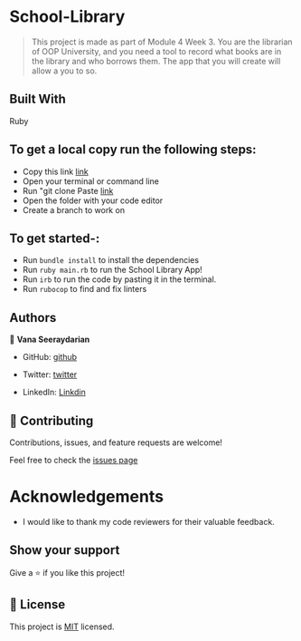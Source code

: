 # School-Library
> This project is made as part of Module 4 Week 3. You are the librarian of OOP University, and you need a tool to record what books are in the library and who borrows them. The app that you will create will allow a you to so.

## Built With
Ruby

## To get a local copy run the following steps:
- Copy this link [link](https://github.com/VSeray/School-Library.git)
- Open your terminal or command line
- Run "git clone Paste [link](https://github.com/VSeray/School-Library.git)
- Open the folder with your code editor
- Create a branch to work on

## To get started-:
  - Run `bundle install` to install the dependencies
  - Run  `ruby main.rb` to run the School Library App!
  - Run `irb` to run the code by pasting it in the terminal.
  - Run `rubocop` to find and fix linters

  ## Authors

👤 **Vana Seeraydarian**

- GitHub: [github](https://github.com/VSeray)

- Twitter: [twitter](https://twitter.com/home)

- LinkedIn: [Linkdin](https://www.linkedin.com/in/vana-seraydarian-936687191/?lipi=urn%3Ali%3Apage%3Ad_flagship3_feed%3BNyso4dw6Tz6UBL%2Fqkjvtvw%3D%3D)

## 🤝 Contributing

Contributions, issues, and feature requests are welcome!

Feel free to check the [issues page](https://github.com/VSeray/School-Library/issues)

# Acknowledgements
- I would like to thank my code reviewers for their valuable feedback.

## Show your support

Give a ⭐️ if you like this project!

## 📝 License
This project is [MIT](https://github.com/microverseinc/readme-template/blob/master/MIT.md) licensed.

